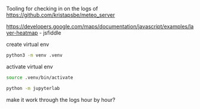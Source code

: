 Tooling for checking in on the logs of https://github.com/kristapsbe/meteo_server

https://developers.google.com/maps/documentation/javascript/examples/layer-heatmap - jsfiddle

create virtual env
```bash
python3 -m venv .venv
```

activate virtual env
```bash
source .venv/bin/activate
```

```bash
python -m jupyterlab
```

make it work through the logs hour by hour?
